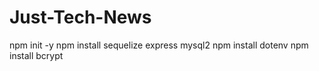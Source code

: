 # Just-Tech-News

npm init -y
npm install sequelize express mysql2
npm install dotenv
npm install bcrypt